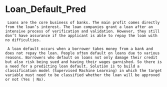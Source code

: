 # Loan_Default_Pred

     Loans are the core business of banks. The main profit comes directly from the loan’s interest. The loan companies grant a loan after an intensive process of verification and validation. However, they still don’t have assurance if the applicant is able to repay the loan with no difficulties. 

     A loan default occurs when a borrower takes money from a bank and does not repay the loan. People often default on loans due to various reasons. Borrowers who default on loans not only damage their credit but also risk being sued and having their wages garnished. So there is a need for a predicting loan default. Solution is to build a classification model (Supervised Machine Learning) in which the target variable must need to be classified whether the loan will be approved or not (Yes | No).

